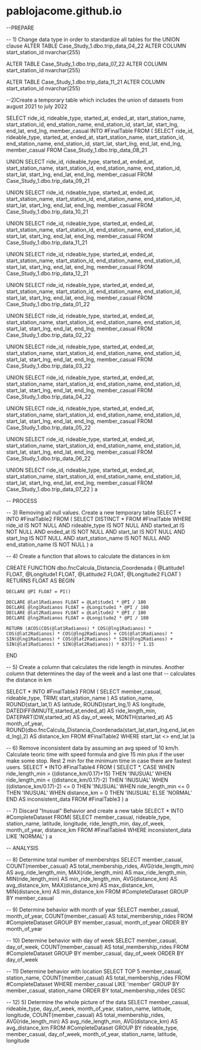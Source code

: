 # pablojacome.github.io

--PREPARE

-- 1) Change data type in order to standardize all tables for the UNION clause
ALTER TABLE Case_Study_1.dbo.trip_data_04_22
ALTER COLUMN start_station_id nvarchar(255)

ALTER TABLE Case_Study_1.dbo.trip_data_07_22
ALTER COLUMN start_station_id nvarchar(255)

ALTER TABLE Case_Study_1.dbo.trip_data_11_21
ALTER COLUMN start_station_id nvarchar(255)

--2)Create a temporary table which includes the union of datasets from august 2021 to july 2022

SELECT ride_id, rideable_type, started_at, ended_at, start_station_name, start_station_id, end_station_name, end_station_id,
start_lat, start_lng, end_lat, end_lng, member_casual
INTO #FinalTable
FROM
(
SELECT ride_id, rideable_type, started_at, ended_at, start_station_name, start_station_id, end_station_name, end_station_id,
start_lat, start_lng, end_lat, end_lng, member_casual
FROM Case_Study_1.dbo.trip_data_08_21

UNION
SELECT ride_id, rideable_type, started_at, ended_at, start_station_name, start_station_id, end_station_name, end_station_id,
start_lat, start_lng, end_lat, end_lng, member_casual
FROM Case_Study_1.dbo.trip_data_09_21

UNION
SELECT ride_id, rideable_type, started_at, ended_at, start_station_name, start_station_id, end_station_name, end_station_id,
start_lat, start_lng, end_lat, end_lng, member_casual
FROM Case_Study_1.dbo.trip_data_10_21

UNION
SELECT ride_id, rideable_type, started_at, ended_at, start_station_name, start_station_id, end_station_name, end_station_id,
start_lat, start_lng, end_lat, end_lng, member_casual
FROM Case_Study_1.dbo.trip_data_11_21

UNION
SELECT ride_id, rideable_type, started_at, ended_at, start_station_name, start_station_id, end_station_name, end_station_id,
start_lat, start_lng, end_lat, end_lng, member_casual
FROM Case_Study_1.dbo.trip_data_12_21

UNION
SELECT ride_id, rideable_type, started_at, ended_at, start_station_name, start_station_id, end_station_name, end_station_id,
start_lat, start_lng, end_lat, end_lng, member_casual
FROM Case_Study_1.dbo.trip_data_01_22

UNION
SELECT ride_id, rideable_type, started_at, ended_at, start_station_name, start_station_id, end_station_name, end_station_id,
start_lat, start_lng, end_lat, end_lng, member_casual
FROM Case_Study_1.dbo.trip_data_02_22

UNION
SELECT ride_id, rideable_type, started_at, ended_at, start_station_name, start_station_id, end_station_name, end_station_id,
start_lat, start_lng, end_lat, end_lng, member_casual
FROM Case_Study_1.dbo.trip_data_03_22

UNION
SELECT ride_id, rideable_type, started_at, ended_at, start_station_name, start_station_id, end_station_name, end_station_id,
start_lat, start_lng, end_lat, end_lng, member_casual
FROM Case_Study_1.dbo.trip_data_04_22

UNION
SELECT ride_id, rideable_type, started_at, ended_at, start_station_name, start_station_id, end_station_name, end_station_id,
start_lat, start_lng, end_lat, end_lng, member_casual
FROM Case_Study_1.dbo.trip_data_05_22

UNION
SELECT ride_id, rideable_type, started_at, ended_at, start_station_name, start_station_id, end_station_name, end_station_id,
start_lat, start_lng, end_lat, end_lng, member_casual
FROM Case_Study_1.dbo.trip_data_06_22

UNION
SELECT ride_id, rideable_type, started_at, ended_at, start_station_name, start_station_id, end_station_name, end_station_id,
start_lat, start_lng, end_lat, end_lng, member_casual
FROM Case_Study_1.dbo.trip_data_07_22
) a


-- PROCESS

--  3) Removing all null values. Create a new temporary table 
SELECT *
INTO #FinalTable2
FROM
(
SELECT DISTINCT *
FROM #FinalTable
WHERE 
ride_id IS NOT NULL AND 
rideable_type IS NOT NULL AND 
started_at IS NOT NULL AND 
ended_at IS NOT NULL AND
start_lat IS NOT NULL AND 
start_lng IS NOT NULL AND
start_station_name IS NOT NULL AND
end_station_name IS NOT NULL
) a

-- 4) Create a function that allows to calculate the distances in km

CREATE FUNCTION dbo.fncCalcula_Distancia_Coordenada (
    @Latitude1 FLOAT,
    @Longitude1 FLOAT,
    @Latitude2 FLOAT,
    @Longitude2 FLOAT
)
RETURNS FLOAT
AS
BEGIN
 
    DECLARE @PI FLOAT = PI()
 
    DECLARE @lat1Radianos FLOAT = @Latitude1 * @PI / 180
    DECLARE @lng1Radianos FLOAT = @Longitude1 * @PI / 180
    DECLARE @lat2Radianos FLOAT = @Latitude2 * @PI / 180
    DECLARE @lng2Radianos FLOAT = @Longitude2 * @PI / 180
 
    RETURN (ACOS(COS(@lat1Radianos) * COS(@lng1Radianos) * COS(@lat2Radianos) * COS(@lng2Radianos) + COS(@lat1Radianos) * SIN(@lng1Radianos) * COS(@lat2Radianos) * SIN(@lng2Radianos) + SIN(@lat1Radianos) * SIN(@lat2Radianos)) * 6371) * 1.15
 
END


-- 5) Create a column that calculates the ride length in minutes. Another column that determines the day of the week and a last one that 
--  calculates the distance in km

SELECT *
INTO #FinalTable3
FROM (
SELECT member_casual, rideable_type, TRIM( start_station_name ) AS station_name, ROUND(start_lat,1) AS latitude, ROUND(start_lng,1) AS longitude,
DATEDIFF(MINUTE,started_at,ended_at) AS ride_length_min, DATEPART(DW,started_at) AS day_of_week, MONTH(started_at) AS month_of_year,
ROUND(dbo.fncCalcula_Distancia_Coordenada(start_lat,start_lng,end_lat,end_lng),2) AS distance_km
FROM #FinalTable2
WHERE start_lat <> end_lat
)a

-- 6) Remove inconsistent data by assuming an avg speed of 10 km/h. Calculate teoric time with speed formula and give 15 min plus if 
 the user make some stop. Rest 2 min for the minimum time in case there are fastest users.
SELECT *
INTO #FinalTable4
FROM (
SELECT *,
CASE 
	WHEN ride_length_min > ((distance_km/0.17)+15) THEN 'INUSUAL'
	WHEN ride_length_min < ((distance_km/0.17)-2) THEN 'INUSUAL'
	WHEN ((distance_km/0.17)-2) <= 0 THEN 'INUSUAL'
	WHEN ride_length_min <= 0 THEN 'INUSUAL'
	WHEN distance_km = 0 THEN 'INUSUAL'
	ELSE 'NORMAL'
END AS inconsistent_data
FROM #FinalTable3
) a

--  7) Discard "Inusual" Behavior and create a new table
SELECT *
INTO #CompleteDataset
FROM(
SELECT member_casual, rideable_type, station_name, latitude, longitude, ride_length_min, day_of_week, month_of_year, distance_km
FROM #FinalTable4
WHERE inconsistent_data LIKE 'NORMAL'
) a

-- ANALYSIS 

-- 8) Determine total number of memberships
SELECT member_casual, 
COUNT(member_casual) AS total_membership_rides,
AVG(ride_length_min) AS avg_ride_length_min, 
MAX(ride_length_min) AS max_ride_length_min,
MIN(ride_length_min) AS min_ride_length_min,
AVG(distance_km) AS avg_distance_km,
MAX(distance_km) AS max_distance_km,
MIN(distance_km) AS min_distance_km
FROM #CompleteDataset
GROUP BY member_casual


-- 9) Determine behavior with month of year
SELECT member_casual, month_of_year,
COUNT(member_casual) AS total_membership_rides
FROM #CompleteDataset
GROUP BY member_casual, month_of_year
ORDER BY month_of_year

-- 10) Determine behavior with day of week
SELECT member_casual, day_of_week,
COUNT(member_casual) AS total_membership_rides
FROM #CompleteDataset
GROUP BY member_casual, day_of_week
ORDER BY day_of_week

-- 11) Determine behavior with location
SELECT TOP 5 member_casual,  station_name,
COUNT(member_casual) AS total_membership_rides
FROM #CompleteDataset
WHERE member_casual LIKE 'member'
GROUP BY member_casual, station_name
ORDER BY total_membership_rides DESC


-- 12)  5) Determine the whole picture of the data
SELECT member_casual, rideable_type, day_of_week, month_of_year, station_name, latitude, longitude, 
COUNT(member_casual) AS total_membership_rides,
AVG(ride_length_min) AS avg_ride_length_min, 
AVG(distance_km) AS avg_distance_km
FROM #CompleteDataset
GROUP BY rideable_type, member_casual, day_of_week, month_of_year, station_name, latitude, longitude

